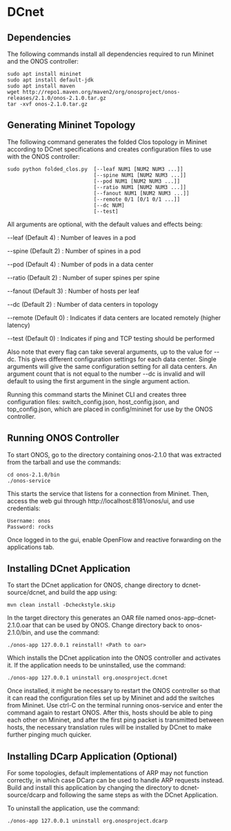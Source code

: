 # DCnet
## Dependencies
The following commands install all dependencies required to run Mininet and the ONOS controller:
```
sudo apt install mininet
sudo apt install default-jdk
sudo apt install maven
wget http://repo1.maven.org/maven2/org/onosproject/onos-releases/2.1.0/onos-2.1.0.tar.gz
tar -xvf onos-2.1.0.tar.gz
```

## Generating Mininet Topology
The following command generates the folded Clos topology in Mininet according to DCnet specifications and creates configuration files to use with the ONOS controller:
```
sudo python folded_clos.py  [--leaf NUM1 [NUM2 NUM3 ...]]
                            [--spine NUM1 [NUM2 NUM3 ...]]
                            [--pod NUM1 [NUM2 NUM3 ...]]
                            [--ratio NUM1 [NUM2 NUM3 ...]]
                            [--fanout NUM1 [NUM2 NUM3 ...]]
                            [--remote 0/1 [0/1 0/1 ...]]
                            [--dc NUM]
                            [--test]
```
All arguments are optional, with the default values and effects being:


--leaf   (Default 4) : Number of leaves in a pod

--spine  (Default 2) : Number of spines in a pod

--pod    (Default 4) : Number of pods in a data center

--ratio  (Default 2) : Number of super spines per spine

--fanout (Default 3) : Number of hosts per leaf

--dc     (Default 2) : Number of data centers in topology

--remote (Default 0) : Indicates if data centers are located remotely (higher latency)

--test   (Default 0) : Indicates if ping and TCP testing should be performed

Also note that every flag can take several arguments, up to the value for --dc. This gives different configuration settings for each data center. Single arguments will give the same configuration setting for all data centers. An argument count that is not equal to the number --dc is invalid and will default to using the first argument in the single argument action.

Running this command starts the Mininet CLI and creates three configuration files: switch_config.json, host_config.json, and top_config.json, which are placed in config/mininet for use by the ONOS controller.

## Running ONOS Controller
To start ONOS, go to the directory containing onos-2.1.0 that was extracted from the tarball and use the commands:
```
cd onos-2.1.0/bin
./onos-service
```

This starts the service that listens for a connection from Mininet. Then, access the web gui through http://localhost:8181/onos/ui, and use credentials:
```
Username: onos
Password: rocks
```

Once logged in to the gui, enable OpenFlow and reactive forwarding on the applications tab.

## Installing DCnet Application
To start the DCnet application for ONOS, change directory to dcnet-source/dcnet, and build the app using:
```
mvn clean install -Dcheckstyle.skip
```

In the target directory this generates an OAR file named onos-app-dcnet-2.1.0.oar that can be used by ONOS. Change directory back to onos-2.1.0/bin, and use the command:
```
./onos-app 127.0.0.1 reinstall! <Path to oar>
```

Which installs the DCnet application into the ONOS controller and activates it. If the application needs to be uninstalled, use the command:
```
./onos-app 127.0.0.1 uninstall org.onosproject.dcnet
```

Once installed, it might be necessary to restart the ONOS controller so that it can read the configuration files set up by Mininet and add the switches from Mininet. Use ctrl-C on the terminal running onos-service and enter the command again to restart ONOS. After this, hosts should be able to ping each other on Mininet, and after the first ping packet is transmitted between hosts, the necessary translation rules will be installed by DCnet to make further pinging much quicker.

## Installing DCarp Application (Optional)
For some topologies, default implementations of ARP may not function correctly, in which case DCarp can be used to handle ARP requests instead. Build and install this application by changing the directory to dcnet-source/dcarp and following the same steps as with the DCnet Application.

To uninstall the application, use the command:
```
./onos-app 127.0.0.1 uninstall org.onosproject.dcarp
```
